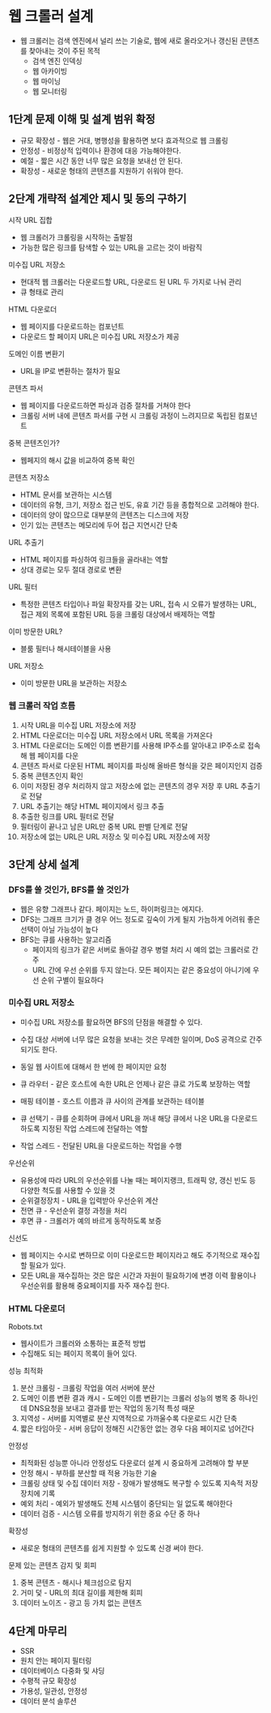 # 웹 크롤러 설계

- 웹 크롤러는 검색 엔진에서 널리 쓰는 기술로, 웹에 새로 올라오거나 갱신된 콘텐츠를 찾아내는 것이 주된 목적
  - 검색 엔진 인덱싱
  - 웹 아카이빙
  - 웹 마이닝
  - 웹 모니터링

## 1단계 문제 이해 및 설계 범위 확정

- 규모 확장성 - 웹은 거대, 병행성을 활용하면 보다 효과적으로 웹 크롤링
- 안정성 - 비정상적 입력이나 환경에 대응 가능해야한다.
- 예절 - 짧은 시간 동안 너무 많은 요청을 보내선 안 된다.
- 확장성 - 새로운 형태의 콘텐츠를 지원하기 쉬워야 한다.

## 2단계 개략적 설계안 제시 및 동의 구하기

시작 URL 집합

- 웹 크롤러가 크롤링을 시작하는 출발점
- 가능한 많은 링크를 탐색할 수 있는 URL을 고르는 것이 바람직

미수집 URL 저장소

- 현대적 웹 크롤러는 다운로드할 URL, 다운로드 된 URL 두 가지로 나눠 관리
- 큐 형태로 관리

HTML 다운로더

- 웹 페이지를 다운로드하는 컴포넌트
- 다운로드 할 페이지 URL은 미수집 URL 저장소가 제공

도메인 이름 변환기

- URL을 IP로 변환하는 절차가 필요

콘텐츠 파서

- 웹 페이지를 다운로드하면 파싱과 검증 절차를 거쳐야 한다
- 크롤링 서버 내에 콘텐츠 파서를 구현 시 크롤링 과정이 느려지므로 독립된 컴포넌트

중복 콘텐츠인가?

- 웹페지의 해시 값을 비교하여 중복 확인

콘텐츠 저장소

- HTML 문서를 보관하는 시스템
- 데이터의 유형, 크기, 저장소 접근 빈도, 유효 기간 등을 종합적으로 고려해야 한다.
- 데이터의 양이 많으므로 대부분의 콘텐츠는 디스크에 저장
- 인기 있는 콘텐츠는 메모리에 두어 접근 지연시간 단축

URL 추출기

- HTML 페이지를 파싱하여 링크들을 골라내는 역할
- 상대 경로는 모두 절대 경로로 변환

URL 필터

- 특정한 콘텐츠 타입이나 파일 확장자를 갖는 URL, 접속 시 오류가 발생하는 URL, 접근 제외 목록에 포함된 URL 등을 크롤링 대상에서 배제하는 역할

이미 방문한 URL?

- 블룸 필터나 해시테이블을 사용

URL 저장소

- 이미 방문한 URL을 보관하는 저장소

### 웹 크롤러 작업 흐름

1. 시작 URL을 미수집 URL 저장소에 저장
2. HTML 다운로더는 미수집 URL 저장소에서 URL 목록을 가져온다
3. HTML 다운로더는 도메인 이름 변환기를 사용해 IP주소를 알아내고 IP주소로 접속해 웹 페이지를 다운
4. 콘텐츠 파서로 다운된 HTML 페이지를 파싱해 올바른 형식을 갖은 페이지인지 검증
5. 중복 콘텐츠인지 확인
6. 이미 저장된 경우 처리하지 않고 저장소에 없는 콘텐츠의 경우 저장 후 URL 추출기로 전달
7. URL 추출기는 해당 HTML 페이지에서 링크 추출
8. 추출한 링크를 URL 필터로 전달
9. 필터링이 끝나고 남은 URL만 중복 URL 판별 단계로 전달
10. 저장소에 없는 URL은 URL 저장소 및 미수집 URL 저장소에 저장

## 3단계 상세 설계

### DFS를 쓸 것인가, BFS를 쓸 것인가

- 웹은 유향 그래프나 같다. 페이지는 노드, 하이퍼링크는 에지다.
- DFS는 그래프 크기가 클 경우 어느 정도로 깊숙이 가게 될지 가늠하게 어려워 좋은 선택이 아닐 가능성이 높다
- BFS는 큐를 사용하는 알고리즘
  - 페이지의 링크가 같은 서버로 돌아갈 경우 병렬 처리 시 예의 없는 크롤러로 간주
  - URL 간에 우선 순위를 두지 않는다. 모든 페이지는 같은 중요성이 아니기에 우선 순위 구별이 필요하다

### 미수집 URL 저장소

- 미수집 URL 저장소를 활요하면 BFS의 단점을 해결할 수 있다.
- 수집 대상 서버에 너무 많은 요청을 보내는 것은 무례한 일이며, DoS 공격으로 간주되기도 한다.
- 동일 웹 사이트에 대해서 한 번에 한 페이지만 요청

- 큐 라우터 - 같은 호스트에 속한 URL은 언제나 같은 큐로 가도록 보장하는 역할
- 매핑 테이블 - 호스트 이름과 큐 사이의 관계를 보관하는 테이블
- 큐 선택기 - 큐를 순회하며 큐에서 URL을 꺼내 해당 큐에서 나온 URL을 다운로드하도록 지정된 작업 스레드에 전달하는 역할
- 작업 스레드 - 전달된 URL을 다운로드하는 작업을 수행

우선순위

- 유용성에 따라 URL의 우선순위를 나눌 때는 페이지랭크, 트래픽 양, 갱신 빈도 등 다양한 척도를 사용할 수 있을 것
- 순위결정장치 - URL을 입력받아 우선순위 계산
- 전면 큐 - 우선순위 결정 과정을 처리
- 후면 큐 - 크롤러가 예의 바르게 동작하도록 보증

신선도

- 웹 페이지는 수시로 변하므로 이미 다운로드한 페이지라고 해도 주기적으로 재수집할 필요가 있다.
- 모든 URL을 재수집하는 것은 많은 시간과 자원이 필요하기에 변경 이력 활용이나 우선순위를 활용해 중요페이지를 자주 재수집 한다.

### HTML 다운로더

Robots.txt

- 웹사이트가 크롤러와 소통하는 표준적 방법
- 수집해도 되는 페이지 목록이 들어 있다.

성능 최적화

1. 분산 크롤링 - 크롤링 작업을 여러 서버에 분산
2. 도메인 이름 변환 결과 캐시 - 도메인 이름 변환기는 크롤러 성능의 병목 중 하나인데 DNS요청을 보내고 결과를 받는 작업의 동기적 특성 때문
3. 지역성 - 서버를 지역별로 분산 지역적으로 가까울수록 다운로드 시간 단축
4. 짧은 타임아웃 - 서버 응답이 정해진 시간동안 없는 경우 다음 페이지로 넘어간다

안정성

- 최적화된 성능뿐 아니라 안정성도 다운로더 설계 시 중요하게 고려해야 할 부분
- 안정 해시 - 부하를 분산할 때 적용 가능한 기술
- 크롤링 상태 및 수집 데이터 저장 - 장애가 발생해도 복구할 수 있도록 지속적 저장장치에 기록
- 예외 처리 - 예외가 발생해도 전체 시스템이 중단되는 일 없도록 해야한다
- 데이터 검증 - 시스템 오류를 방지하기 위한 중요 수단 중 하나

확장성

- 새로운 형태의 콘텐츠를 쉽게 지원할 수 있도록 신경 써야 한다.

문제 있는 콘텐츠 감지 및 회피

1. 중복 콘텐츠 - 해시나 체크섬으로 탐지
2. 거미 덫 - URL의 최대 길이를 제한해 회피
3. 데이터 노이즈 - 광고 등 가치 없는 콘텐츠

## 4단계 마무리

- SSR
- 원치 안는 페이지 필터링
- 데이터베이스 다중화 및 샤딩
- 수평적 규모 확장성
- 가용성, 일관성, 안정성
- 데이터 분석 솔루션
